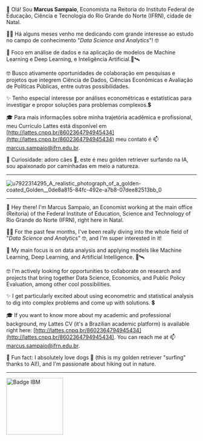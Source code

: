 👋 Olá! Sou **Marcus Sampaio**, Economista na Reitoria do Instituto Federal de Educação, Ciência e Tecnologia do Rio Grande do Norte (IFRN), cidade de Natal.

🧑‍💻 Há alguns meses venho me dedicando com grande interesse ao estudo no campo de conhecimento "_Data Science and Analytics_"! 🤓

🎯 Foco em análise de dados e na aplicação de modelos de Machine Learning e Deep Learning, e Inteligência Artificial.🚀🛰️

🤓 Busco ativamente oportunidades de colaboração em pesquisas e projetos que integrem Ciência de Dados, Ciências Econômicas e Avaliação de Políticas Públicas, entre outras possibilidades.

✨ Tenho especial interesse por  análises econométricas e estatísticas para investigar e propor soluções para problemas complexos.💲

🎓 Para mais informações sobre minha trajetória acadêmica e profissional, meu Currículo Lattes está disponível em [http://lattes.cnpq.br/8602364794945434](http://lattes.cnpq.br/8602364794945434) meu contato é 📫 <marcus.sampaio@ifrn.edu.br>.

🚵 Curiosidade: adoro cães 🐶, este é meu golden retriever surfando na IA, sou apaixonado por caminhadas em meio a natureza.

----
  
![u7922314295_A_realistic_photograph_of_a_golden-coated_Golden__0de8a815-84fc-492e-a7b8-07dee82513bb_0](https://github.com/user-attachments/assets/19bb7a3e-b1d7-4a4c-b924-fe1839bb2128)

----

👋 Hey there\! I'm Marcus Sampaio, an Economist working at the main office (Reitoria) of the Federal Institute of Education, Science and Technology of Rio Grande do Norte (IFRN), right here in Natal.

🧑‍💻 For the past few months, I've been really diving into the whole field of "*Data Science and Analytics*" 🤓, and I'm super interested in it\!

🎯 My main focus is on data analysis and applying models like Machine Learning, Deep Learning, and Artificial Intelligence. 🚀🛰️

🤓 I'm actively looking for opportunities to collaborate on research and projects that bring together Data Science, Economics, and Public Policy Evaluation, among other cool possibilities.

✨ I get particularly excited about using econometric and statistical analysis to dig into complex problems and come up with solutions. 💲

🎓 If you want to know more about my academic and professional background, my Lattes CV (it's a Brazilian academic platform) is available right here: [http://lattes.cnpq.br/8602364794945434](http://lattes.cnpq.br/8602364794945434). You can reach me at 📫 <marcus.sampaio@ifrn.edu.br>.

🚵 Fun fact: I absolutely love dogs 🐶 (this is my golden retriever "surfing" thanks to AI\!), and I'm passionate about hiking out in nature.

<!---
SampMark/SampMark is a ✨ special ✨ repository because its `README.md` (this file) appears on your GitHub profile.
You can click the Preview link to take a look at your changes.
--->
---
<img src="https://github.com/user-attachments/assets/8d25464f-0d04-450d-907c-c932c6fef15e" alt="Badge IBM" width="150" style="border: none;">
